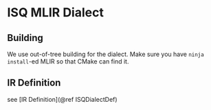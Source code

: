 ISQ MLIR Dialect
=====================

Building
---------------------

We use out-of-tree building for the dialect.
Make sure you have `ninja install`-ed MLIR
so that CMake can find it.

IR Definition
---------------------

see [IR Definition](@ref ISQDialectDef)

